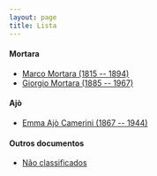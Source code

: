 ```yaml
---
layout: page
title: Lista
---
```


#### Mortara

* [Marco Mortara (1815 -- 1894)](/person/MarcoMortara)
* [Giorgio Mortara (1885 -- 1967)](/person/GiorgioMortara)

#### Ajò

* [Emma Ajò Camerini (1867 -- 1944)](/person/EmmaAjoCamerini)

#### Outros documentos

* [Não classificados](/unclassified)
